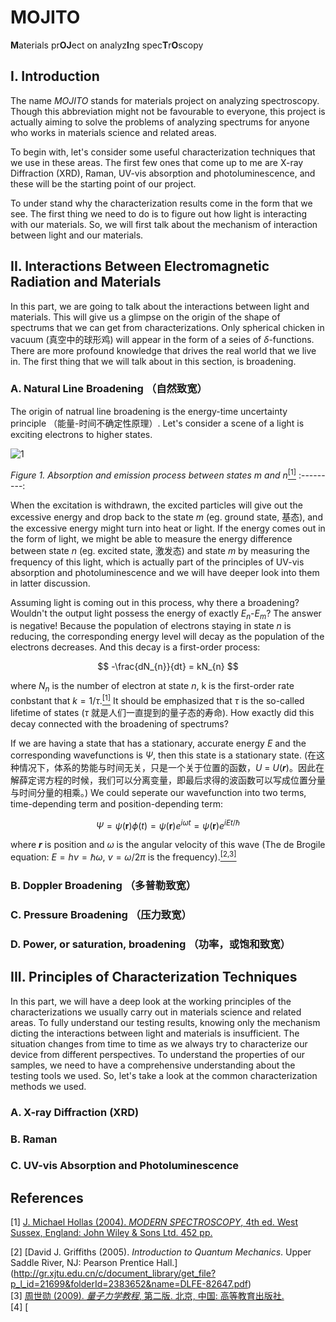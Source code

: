 # MOJITO
**M**aterials pr**OJ**ect on analyz**I**ng spec**T**r**O**scopy

## I. Introduction
The name *MOJITO* stands for materials project on analyzing spectroscopy. Though this abbreviation might not be favourable to everyone, this project is actually aiming to solve the problems of analyzing spectrums for anyone who works in materials science and related areas.

To begin with, let's consider some useful characterization techniques that we use in these areas. The first few ones that come up to me are X-ray Diffraction (XRD), Raman, UV-vis absorption and photoluminescence, and these will be the starting point of our project.

To under stand why the characterization results come in the form that we see. The first thing we need to do is to figure out how light is interacting with our materials. So, we will first talk about the mechanism of interaction between light and our materials.

## II. Interactions Between Electromagnetic Radiation and Materials
In this part, we are going to talk about the interactions between light and materials. This will give us a glimpse on the origin of the shape of spectrums that we can get from characterizations. Only spherical chicken in vacuum (真空中的球形鸡) will appear in the form of a seies of $\delta$-functions. There are more profound knowledge that drives the real world that we live in. The first thing that we will talk about in this section, is broadening. 

### A. Natural Line Broadening （自然致宽）
The origin of natrual line broadening is the energy-time uncertainty principle （能量-时间不确定性原理）. Let's consider a scene of a light is exciting electrons to higher states.

![1](https://user-images.githubusercontent.com/53797732/112113087-525ae580-8bf1-11eb-8186-20c7765e5607.png)

*Figure 1. Absorption and emission process between states m and n*[<sup>[1]</sup>](#reference-1)
:---------:

When the excitation is withdrawn, the excited particles will give out the excessive energy and drop back to the state *m* (eg. ground state, 基态), and the excessive energy might turn into heat or light. If the energy comes out in the form of light, we might be able to measure the energy difference between state *n* (eg. excited state, 激发态) and state *m* by measuring the frequency of this light, which is actually part of the principles of UV-vis absorption and photoluminescence and we will have deeper look into them in latter discussion. 

Assuming light is coming out in this process, why there a broadening? Wouldn't the output light possess the energy of exactly *E*<sub>*n*</sub>-*E*<sub>*m*</sub>? The answer is negative! Because the population of electrons staying in state *n* is reducing, the corresponding energy level will decay as the population of the electrons decreases. And this decay is a first-order process:

$$ -\frac{dN_{n}}{dt} = kN_{n} $$

where *N*<sub>*n*</sub> is the number of electron at state *n*, k is the first-order rate conbstant that $k=1/\tau$.[<sup>[1]</sup>](#reference-1) It should be emphasized that $\tau$ is the so-called lifetime of states ($\tau$ 就是人们一直提到的量子态的寿命). How exactly did this decay connected with the broadening of spectrums?

If we are having a state that has a stationary, accurate energy *E* and the corresponding wavefunctions is $\Psi$, then this state is a stationary state. (在这种情况下，体系的势能与时间无关，只是一个关于位置的函数，*U* = *U*(***r***)。因此在解薛定谔方程的时候，我们可以分离变量，即最后求得的波函数可以写成位置分量与时间分量的相乘。) We could seperate our wavefunction into two terms, time-depending term and position-depending term:

$$ {\Psi} = {\psi}(\pmb{r}){\phi}(t) = {\psi}(\pmb{r})e^{i{\omega}t} = {\psi}(\pmb{r})e^{iEt/{\hbar}} $$

where ***r*** is position and $\omega$ is the angular velocity of this wave (The de Brogile equation: $E = h{\nu} = {\hbar}{\omega}$, ${\nu} = {\omega}/2{\pi}$ is the frequency).[<sup>[2,3]</sup>](#reference-2)

### B. Doppler Broadening （多普勒致宽）

### C. Pressure Broadening （压力致宽）

### D. Power, or saturation, broadening （功率，或饱和致宽）

## III. Principles of Characterization Techniques
In this part, we will have a deep look at the working principles of the characterizations we usually carry out in materials science and related areas. To fully understand our testing results, knowing only the mechanism dicting the interactions between light and materials is insufficient. The situation changes from time to time as we always try to characterize our device from different perspectives. To understand the properties of our samples, we need to have a comprehensive understanding about the testing tools we used. So, let's take a look at the common characterization methods we used. 
### A. X-ray Diffraction (XRD)
### B. Raman
### C. UV-vis Absorption and Photoluminescence


## References
[1] [J. Michael Hollas (2004). *MODERN SPECTROSCOPY*, 4th ed. West Sussex, England: John Wiley & Sons Ltd. 452 pp.](http://www.chemistry.uoc.gr/lapkin/Hollas_ModernSpectroscopy.pdf)<div id="reference-1"></div>
[2] [David J. Griffiths (2005). *Introduction to Quantum Mechanics*. Upper Saddle River, NJ: Pearson Prentice Hall.]
(http://gr.xjtu.edu.cn/c/document_library/get_file?p_l_id=21699&folderId=2383652&name=DLFE-82647.pdf)<div id="reference-2"></div>
[3] [周世勋 (2009). *量子力学教程*, 第二版. 北京, 中国: 高等教育出版社.](https://books.google.com.hk/books/about/%E9%87%8F%E5%AD%90%E5%8A%9B%E5%AD%A6%E6%95%99%E7%A8%8B.html?id=bV6OQwAACAAJ&redir_esc=y)<div id="reference-3"></div>
[4] [

